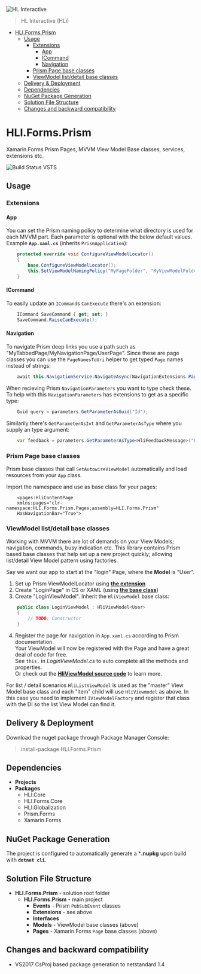 ![HL Interactive](https://www.dropbox.com/s/fdyzvkso9zs9ndf/HLi.Signature.DVDs.jpg?dl=1)
> HL Interactive (HLi)

- [HLI.Forms.Prism](#hliformsprism)
  * [Usage](#usage)
    + [Extensions](#extensions)
      - [App](#app)
      - [ICommand](#icommand)
      - [Navigation](#navigation)
    + [Prism Page base classes](#prism-page-base-classes)
    + [ViewModel list/detail base classes](#viewmodel-list-detail-base-classes)
  * [Delivery & Deployment](#delivery---deployment)
  * [Dependencies](#dependencies)
  * [NuGet Package Generation](#nuget-package-generation)
  * [Solution File Structure](#solution-file-structure)
  * [Changes and backward compatibility](#changes-and-backward-compatibility)

# HLI.Forms.Prism #
Xamarin.Forms Prism Pages, MVVM View Model Base classes, services, extensions etc.

![Build Status VSTS](https://nodessoft.visualstudio.com/_apis/public/build/definitions/3ed91d4b-9b9f-4c69-b511-406908c52385/24/badge)

## Usage
### Extensions
#### App
You can set the Prism naming policy to determine what directory is used for each MVVM part. Each parameter is optional with the below default values.   
Example **`App.xaml.cs`** (inherits `PrismApplication`):

```csharp
    protected override void ConfigureViewModelLocator()
    {
        base.ConfigureViewModelLocator();
        this.SetViewModelNamingPolicy("MyPageFolder", "MyViewModelFolder", "PageSuffix", "ViewModelSuffix");
    }
```

#### ICommand
To easily update an `ICommand`s `CanExecute` there's an extension:

```csharp
	ICommand SaveCommand { get; set; }
	SaveCommand.RaiseCanExecute();
```

#### Navigation
To navigate Prism deep links you use a path such as "MyTabbedPage/MyNavigationPage/UserPage". Since these are page classes you can use the `PageNamesToUri` helper to get typed `Page` names instead of strings: 
	
```csharp
	await this.NavigationService.NavigateAsync(NavigationExtensions.PageNamesToUri(nameof(MyNavigationPage), nameof(MyTabbedPage), nameof(UserPage);
```

When recieving Prism `NavigationParameters` you want to type check these. To help with this `NavigationParameters` has extensions to get as a specific type:

```csharp
	Guid query = parameters.GetParameterAsGuid("Id");
```

Similarily there's `GetParameterAsInt` and `GetParameterAsType` where you supply an type argument:

```csharp
	var feedback = parameters.GetParameterAsType<HliFeedbackMessage>("Feedback");
```

### Prism Page base classes
Prism base classes that call `SetAutowireViewModel` automatically and load resources from your `App` class.

Import the namespace and use as base class for your pages:

```xaml
	<pages:HliContentPage
	xmlns:pages="clr-namespace:HLI.Forms.Prism.Pages;assembly=HLI.Forms.Prism"
	HasNavigationBar="True">
```

### ViewModel list/detail base classes
Working with MVVM there are lot of demands on your View Models; navigation, commands, busy indication etc. This library contains Prism based base classes that help set up a new project quickly; allowing list/detail View Model pattern using factories.

Say we want our app to start at the "login" Page, where the **Model** is "User".

1. Set up Prism ViewModelLocator using **[the extension](#app)**
2. Create "LoginPage" in CS or XAML (using **[the base class](#pages)**)
3. Create "LoginViewModel". Inherit the `HliViewModel` base class:

```csharp
	public class LoginViewModel : HliViewModel<User>
	{
		// TODO: Constructor
	}
```

4. Register the page for navigation in `App.xaml.cs` according to Prism documentation.  
Your ViewModel will now be registered with the Page and have a great deal of code for free.  
See `this.` in *LoginViewModel.cs* to auto complete all the methods and properties.  
Or check out the **[HliViewModel source code](HLI.Forms.Prism/Models/HliViewModel.cs "HliViewModel.cs")** to learn more.

For list / detail scenarios `HliListViewModel` is used as the "master" View Model base class and each "item" child will use `HliViewmodel` as above. In this case you need to implement `IViewModelFactory` and register that class with the DI so the list View Model can find it.

## Delivery & Deployment
Download the nuget package through Package Manager Console:

> install-package HLI.Forms.Prism

## Dependencies
* **Projects**
* **Packages**
	* HLI.Core
	* HLI.Forms.Core
	* HLI.Globalization
	* Prism.Forms
	* Xamarin.Forms

## NuGet Package Generation
The project is configured to automatically generate a ***.nupkg** upon build with **`dotnet cli`**.

## Solution File Structure

* **HLI.Forms.Prism** - solution root folder
	* **HLI.Forms.Prism**  - main project
		* **Events** - Prism `PubSubEvent` classes
		* **Extensions** - see above
		* **Interfaces**
		* **Models** - ViewModel base classes (above)
		* **Pages** - Xamarin.Forms `Page` base classes (above)

## Changes and backward compatibility
* VS2017 CsProj based package generation to netstandard 1.4
